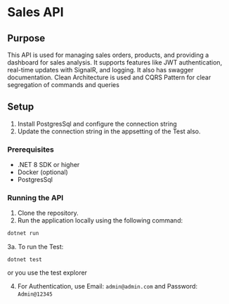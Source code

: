 # Sales  API

## Purpose
This API is used for managing sales orders, products, and providing a dashboard for sales analysis. It supports features like JWT authentication, real-time updates with SignalR, and logging.
It also has swagger documentation. Clean Architecture is used and CQRS Pattern for clear segregation of commands and queries

## Setup
1. Install PostgresSql and configure the connection string
2. Update the connection string in the appsetting of the Test also.
### Prerequisites
- .NET 8 SDK or higher
- Docker (optional)
- PostgresSql

### Running the API
1. Clone the repository.
2. Run the application locally using the following command:

```bash
dotnet run
```

3a. To run the Test:
```
dotnet test
```
or you use the test explorer

4. For Authentication, use Email: `admin@admin.com` and Password: `Admin@12345`
